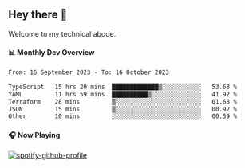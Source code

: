 ## Hey there 👋

Welcome to my technical abode.

#### 📊 Monthly Dev Overview
<!--START_SECTION:waka-->

```txt
From: 16 September 2023 - To: 16 October 2023

TypeScript   15 hrs 20 mins  █████████████▒░░░░░░░░░░░   53.68 %
YAML         11 hrs 59 mins  ██████████▒░░░░░░░░░░░░░░   41.92 %
Terraform    28 mins         ▒░░░░░░░░░░░░░░░░░░░░░░░░   01.68 %
JSON         15 mins         ▒░░░░░░░░░░░░░░░░░░░░░░░░   00.92 %
Other        10 mins         ░░░░░░░░░░░░░░░░░░░░░░░░░   00.59 %
```

<!--END_SECTION:waka-->

#### 🎧 Now Playing

[![spotify-github-profile](https://spotify-github-profile.vercel.app/api/view?uid=james2mid&cover_image=true&theme=natemoo-re)](https://open.spotify.com/user/james2mid?si=2b3baf2b09cb499e)
